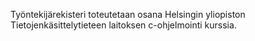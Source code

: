 Työntekijärekisteri toteutetaan osana Helsingin yliopiston Tietojenkäsittelytieteen laitoksen c-ohjelmointi kurssia.